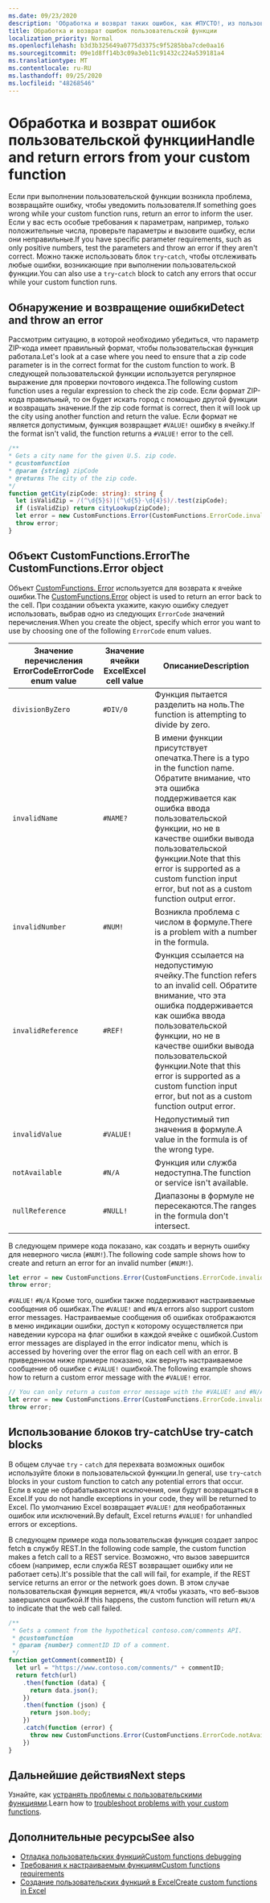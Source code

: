 ```yaml
---
ms.date: 09/23/2020
description: 'Обработка и возврат таких ошибок, как #ПУСТО!, из пользовательской функции.'
title: Обработка и возврат ошибок пользовательской функции
localization_priority: Normal
ms.openlocfilehash: b3d3b325649a0775d3375c9f5285bba7cde0aa16
ms.sourcegitcommit: 09e1d8ff14b3c09a3eb11c91432c224a539181a4
ms.translationtype: MT
ms.contentlocale: ru-RU
ms.lasthandoff: 09/25/2020
ms.locfileid: "48268546"
---
```

# <a name="handle-and-return-errors-from-your-custom-function"></a><span data-ttu-id="7b216-104">Обработка и возврат ошибок пользовательской функции</span><span class="sxs-lookup"><span data-stu-id="7b216-104">Handle and return errors from your custom function</span></span>

<span data-ttu-id="7b216-105">Если при выполнении пользовательской функции возникла проблема, возвращайте ошибку, чтобы уведомить пользователя.</span><span class="sxs-lookup"><span data-stu-id="7b216-105">If something goes wrong while your custom function runs, return an error to inform the user.</span></span> <span data-ttu-id="7b216-106">Если у вас есть особые требования к параметрам, например, только положительные числа, проверьте параметры и вызовите ошибку, если они неправильные.</span><span class="sxs-lookup"><span data-stu-id="7b216-106">If you have specific parameter requirements, such as only positive numbers, test the parameters and throw an error if they aren't correct.</span></span> <span data-ttu-id="7b216-107">Можно также использовать блок `try`-`catch`, чтобы отслеживать любые ошибки, возникающие при выполнении пользовательской функции.</span><span class="sxs-lookup"><span data-stu-id="7b216-107">You can also use a `try`-`catch` block to catch any errors that occur while your custom function runs.</span></span>

## <a name="detect-and-throw-an-error"></a><span data-ttu-id="7b216-108">Обнаружение и возвращение ошибки</span><span class="sxs-lookup"><span data-stu-id="7b216-108">Detect and throw an error</span></span>

<span data-ttu-id="7b216-109">Рассмотрим ситуацию, в которой необходимо убедиться, что параметр ZIP-кода имеет правильный формат, чтобы пользовательская функция работала.</span><span class="sxs-lookup"><span data-stu-id="7b216-109">Let's look at a case where you need to ensure that a zip code parameter is in the correct format for the custom function to work.</span></span> <span data-ttu-id="7b216-110">В следующей пользовательской функции используется регулярное выражение для проверки почтового индекса.</span><span class="sxs-lookup"><span data-stu-id="7b216-110">The following custom function uses a regular expression to check the zip code.</span></span> <span data-ttu-id="7b216-111">Если формат ZIP-кода правильный, то он будет искать город с помощью другой функции и возвращать значение.</span><span class="sxs-lookup"><span data-stu-id="7b216-111">If the zip code format is correct, then it will look up the city using another function and return the value.</span></span> <span data-ttu-id="7b216-112">Если формат не является допустимым, функция возвращает `#VALUE!` ошибку в ячейку.</span><span class="sxs-lookup"><span data-stu-id="7b216-112">If the format isn't valid, the function returns a `#VALUE!` error to the cell.</span></span>

```typescript
/**
* Gets a city name for the given U.S. zip code.
* @customfunction
* @param {string} zipCode
* @returns The city of the zip code.
*/
function getCity(zipCode: string): string {
  let isValidZip = /(^\d{5}$)|(^\d{5}-\d{4}$)/.test(zipCode);
  if (isValidZip) return cityLookup(zipCode);
  let error = new CustomFunctions.Error(CustomFunctions.ErrorCode.invalidValue, "Please provide a valid U.S. zip code.");
  throw error;
}
```

## <a name="the-customfunctionserror-object"></a><span data-ttu-id="7b216-113">Объект CustomFunctions.Error</span><span class="sxs-lookup"><span data-stu-id="7b216-113">The CustomFunctions.Error object</span></span>

<span data-ttu-id="7b216-114">Объект [CustomFunctions. Error](/javascript/api/custom-functions-runtime/customfunctions.error) используется для возврата к ячейке ошибки.</span><span class="sxs-lookup"><span data-stu-id="7b216-114">The [CustomFunctions.Error](/javascript/api/custom-functions-runtime/customfunctions.error) object is used to return an error back to the cell.</span></span> <span data-ttu-id="7b216-115">При создании объекта укажите, какую ошибку следует использовать, выбрав одно из следующих `ErrorCode` значений перечисления.</span><span class="sxs-lookup"><span data-stu-id="7b216-115">When you create the object, specify which error you want to use by choosing one of the following `ErrorCode` enum values.</span></span>


|<span data-ttu-id="7b216-116">Значение перечисления ErrorCode</span><span class="sxs-lookup"><span data-stu-id="7b216-116">ErrorCode enum value</span></span>  |<span data-ttu-id="7b216-117">Значение ячейки Excel</span><span class="sxs-lookup"><span data-stu-id="7b216-117">Excel cell value</span></span>  |<span data-ttu-id="7b216-118">Описание</span><span class="sxs-lookup"><span data-stu-id="7b216-118">Description</span></span>  |
|---------------|---------|---------|
|`divisionByZero` | `#DIV/0`  | <span data-ttu-id="7b216-119">Функция пытается разделить на ноль.</span><span class="sxs-lookup"><span data-stu-id="7b216-119">The function is attempting to divide by zero.</span></span> |
|`invalidName`    | `#NAME?`  | <span data-ttu-id="7b216-120">В имени функции присутствует опечатка.</span><span class="sxs-lookup"><span data-stu-id="7b216-120">There is a typo in the function name.</span></span> <span data-ttu-id="7b216-121">Обратите внимание, что эта ошибка поддерживается как ошибка ввода пользовательской функции, но не в качестве ошибки вывода пользовательской функции.</span><span class="sxs-lookup"><span data-stu-id="7b216-121">Note that this error is supported as a custom function input error, but not as a custom function output error.</span></span> | 
|`invalidNumber`  | `#NUM!`   | <span data-ttu-id="7b216-122">Возникла проблема с числом в формуле.</span><span class="sxs-lookup"><span data-stu-id="7b216-122">There is a problem with a number in the formula.</span></span> |
|`invalidReference` | `#REF!` | <span data-ttu-id="7b216-123">Функция ссылается на недопустимую ячейку.</span><span class="sxs-lookup"><span data-stu-id="7b216-123">The function refers to an invalid cell.</span></span> <span data-ttu-id="7b216-124">Обратите внимание, что эта ошибка поддерживается как ошибка ввода пользовательской функции, но не в качестве ошибки вывода пользовательской функции.</span><span class="sxs-lookup"><span data-stu-id="7b216-124">Note that this error is supported as a custom function input error, but not as a custom function output error.</span></span>|
|`invalidValue`   | `#VALUE!` | <span data-ttu-id="7b216-125">Недопустимый тип значения в формуле.</span><span class="sxs-lookup"><span data-stu-id="7b216-125">A value in the formula is of the wrong type.</span></span> |
|`notAvailable`   | `#N/A`    | <span data-ttu-id="7b216-126">Функция или служба недоступна.</span><span class="sxs-lookup"><span data-stu-id="7b216-126">The function or service isn't available.</span></span> |
|`nullReference`  | `#NULL!`  | <span data-ttu-id="7b216-127">Диапазоны в формуле не пересекаются.</span><span class="sxs-lookup"><span data-stu-id="7b216-127">The ranges in the formula don't intersect.</span></span> |

<span data-ttu-id="7b216-128">В следующем примере кода показано, как создать и вернуть ошибку для неверного числа (`#NUM!`).</span><span class="sxs-lookup"><span data-stu-id="7b216-128">The following code sample shows how to create and return an error for an invalid number (`#NUM!`).</span></span>

```typescript
let error = new CustomFunctions.Error(CustomFunctions.ErrorCode.invalidNumber);
throw error;
```

<span data-ttu-id="7b216-129">`#VALUE!` `#N/A` Кроме того, ошибки также поддерживают настраиваемые сообщения об ошибках.</span><span class="sxs-lookup"><span data-stu-id="7b216-129">The `#VALUE!` and `#N/A` errors also support custom error messages.</span></span> <span data-ttu-id="7b216-130">Настраиваемые сообщения об ошибках отображаются в меню индикации ошибки, доступ к которому осуществляется при наведении курсора на флаг ошибки в каждой ячейке с ошибкой.</span><span class="sxs-lookup"><span data-stu-id="7b216-130">Custom error messages are displayed in the error indicator menu, which is accessed by hovering over the error flag on each cell with an error.</span></span> <span data-ttu-id="7b216-131">В приведенном ниже примере показано, как вернуть настраиваемое сообщение об ошибке с `#VALUE!` ошибкой.</span><span class="sxs-lookup"><span data-stu-id="7b216-131">The following example shows how to return a custom error message with the `#VALUE!` error.</span></span>

```typescript
// You can only return a custom error message with the #VALUE! and #N/A errors.
let error = new CustomFunctions.Error(CustomFunctions.ErrorCode.invalidValue, "The parameter can only contain lowercase characters.");
throw error;
```

## <a name="use-try-catch-blocks"></a><span data-ttu-id="7b216-132">Использование блоков try-catch</span><span class="sxs-lookup"><span data-stu-id="7b216-132">Use try-catch blocks</span></span>

<span data-ttu-id="7b216-133">В общем случае `try` - `catch` для перехвата возможных ошибок используйте блоки в пользовательской функции.</span><span class="sxs-lookup"><span data-stu-id="7b216-133">In general, use `try`-`catch` blocks in your custom function to catch any potential errors that occur.</span></span> <span data-ttu-id="7b216-134">Если в коде не обрабатываются исключения, они будут возвращаться в Excel.</span><span class="sxs-lookup"><span data-stu-id="7b216-134">If you do not handle exceptions in your code, they will be returned to Excel.</span></span> <span data-ttu-id="7b216-135">По умолчанию Excel возвращает `#VALUE!` для необработанных ошибок или исключений.</span><span class="sxs-lookup"><span data-stu-id="7b216-135">By default, Excel returns `#VALUE!` for unhandled errors or exceptions.</span></span>

<span data-ttu-id="7b216-136">В следующем примере кода пользовательская функция создает запрос fetch в службу REST.</span><span class="sxs-lookup"><span data-stu-id="7b216-136">In the following code sample, the custom function makes a fetch call to a REST service.</span></span> <span data-ttu-id="7b216-137">Возможно, что вызов завершится сбоем (например, если служба REST возвращает ошибку или не работает сеть).</span><span class="sxs-lookup"><span data-stu-id="7b216-137">It's possible that the call will fail, for example, if the REST service returns an error or the network goes down.</span></span> <span data-ttu-id="7b216-138">В этом случае пользовательская функция вернется, `#N/A` чтобы указать, что веб-вызов завершился ошибкой.</span><span class="sxs-lookup"><span data-stu-id="7b216-138">If this happens, the custom function will return `#N/A` to indicate that the web call failed.</span></span>


```typescript
/**
 * Gets a comment from the hypothetical contoso.com/comments API.
 * @customfunction
 * @param {number} commentID ID of a comment.
 */
function getComment(commentID) {
  let url = "https://www.contoso.com/comments/" + commentID;
  return fetch(url)
    .then(function (data) {
      return data.json();
    })
    .then(function (json) {
      return json.body;
    })
    .catch(function (error) {
      throw new CustomFunctions.Error(CustomFunctions.ErrorCode.notAvailable);
    })
}
```

## <a name="next-steps"></a><span data-ttu-id="7b216-139">Дальнейшие действия</span><span class="sxs-lookup"><span data-stu-id="7b216-139">Next steps</span></span>

<span data-ttu-id="7b216-140">Узнайте, как [устранять проблемы с пользовательскими функциями](custom-functions-troubleshooting.md).</span><span class="sxs-lookup"><span data-stu-id="7b216-140">Learn how to [troubleshoot problems with your custom functions](custom-functions-troubleshooting.md).</span></span>

## <a name="see-also"></a><span data-ttu-id="7b216-141">Дополнительные ресурсы</span><span class="sxs-lookup"><span data-stu-id="7b216-141">See also</span></span>

* [<span data-ttu-id="7b216-142">Отладка пользовательских функций</span><span class="sxs-lookup"><span data-stu-id="7b216-142">Custom functions debugging</span></span>](custom-functions-debugging.md)
* [<span data-ttu-id="7b216-143">Требования к настраиваемым функциям</span><span class="sxs-lookup"><span data-stu-id="7b216-143">Custom functions requirements</span></span>](custom-functions-requirement-sets.md)
* [<span data-ttu-id="7b216-144">Создание пользовательских функций в Excel</span><span class="sxs-lookup"><span data-stu-id="7b216-144">Create custom functions in Excel</span></span>](custom-functions-overview.md)
